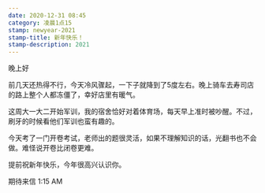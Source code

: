 ```yaml
---
date: 2020-12-31 08:45
category: 凌晨1点15
stamp: newyear-2021
stamp-title: 新年快乐！
stamp-description: 2021
---
```



<p>
晚上好

前几天还热得不行，今天冷风骤起，一下子就降到了5度左右。晚上骑车去寿司店的路上整个人都冻僵了，幸好店里有暖气。

这周大一大二开始军训，我的宿舍恰好对着体育场，每天早上准时被吵醒。不过，刷牙的时候看他们军训也蛮有趣的。

今天考了一门开卷考试，老师出的题很灵活，如果不理解知识的话，光翻书也不会做。难怪说开卷比闭卷更难。

提前祝新年快乐，今年很高兴认识你。


期待来信
1:15 AM
</p>
